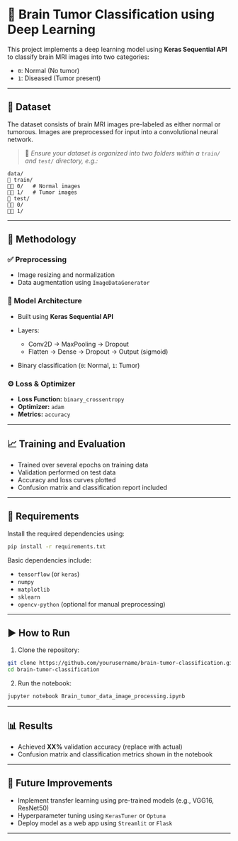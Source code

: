 # 🧠 Brain Tumor Classification using Deep Learning

This project implements a deep learning model using **Keras Sequential API** to classify brain MRI images into two categories:

* `0`: Normal (No tumor)
* `1`: Diseased (Tumor present)

---

## 📁 Dataset

The dataset consists of brain MRI images pre-labeled as either normal or tumorous. Images are preprocessed for input into a convolutional neural network.

> 📌 *Ensure your dataset is organized into two folders within a `train/` and `test/` directory, e.g.:*

```
data/
🔺 train/
🔺🔺 0/   # Normal images
🔺🔺 1/   # Tumor images
🔺 test/
🔺🔺 0/
🔺🔺 1/
```

---

## 🧪 Methodology

### ✅ Preprocessing

* Image resizing and normalization
* Data augmentation using `ImageDataGenerator`

### 🧠 Model Architecture

* Built using **Keras Sequential API**
* Layers:

  * Conv2D → MaxPooling → Dropout
  * Flatten → Dense → Dropout → Output (sigmoid)
* Binary classification (`0`: Normal, `1`: Tumor)

### ⚙️ Loss & Optimizer

* **Loss Function:** `binary_crossentropy`
* **Optimizer:** `adam`
* **Metrics:** `accuracy`

---

## 📈 Training and Evaluation

* Trained over several epochs on training data
* Validation performed on test data
* Accuracy and loss curves plotted
* Confusion matrix and classification report included

---

## 🧠 Requirements

Install the required dependencies using:

```bash
pip install -r requirements.txt
```

Basic dependencies include:

* `tensorflow` (or `keras`)
* `numpy`
* `matplotlib`
* `sklearn`
* `opencv-python` (optional for manual preprocessing)

---

## ▶️ How to Run

1. Clone the repository:

```bash
git clone https://github.com/yourusername/brain-tumor-classification.git
cd brain-tumor-classification
```

2. Run the notebook:

```bash
jupyter notebook Brain_tumor_data_image_processing.ipynb
```

---

## 📊 Results

* Achieved **XX%** validation accuracy (replace with actual)
* Confusion matrix and classification metrics shown in the notebook

---

## 📌 Future Improvements

* Implement transfer learning using pre-trained models (e.g., VGG16, ResNet50)
* Hyperparameter tuning using `KerasTuner` or `Optuna`
* Deploy model as a web app using `Streamlit` or `Flask`

---


